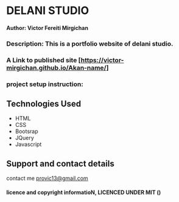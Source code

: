 # DELANI STUDIO

#### Author: Victor Fereiti Mirgichan 

### Description: This is a portfolio website of delani studio.
### A Link to published site [https://victor-mirgichan.github.io/Akan-name/]


### project setup instruction: 



## Technologies Used
* HTML
* CSS
* Bootsrap
* JQuery
* Javascript

## Support and contact details
contact me provic13@gmail.com
#### licence and copyright informatioN, LICENCED UNDER MIT ()